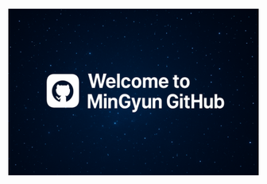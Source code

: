 <p align="center">
  <img
    src="https://raw.githubusercontent.com/MinGyun-Kim/MinGyun-Kim/main/assets/Welcome_banner.png"
    alt="Welcome to MinGyun GitHub"
    width="800"
  />
</p>
